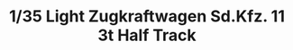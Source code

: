 ---
layout: product
title: "1/35 Light Zugkraftwagen  Sd.Kfz. 11 3t Half Track"
price: "4500" 
desc: "Maketa"
img_path: "/assets/img/AFV35040.webp"
brand: "N/A"
available: false
special_offer: false
new: false
soon: false
cat: "010000"
subcat: "015100"
subsubcat: "0N/A"
sifra: "AFV35040"
popular: false
---